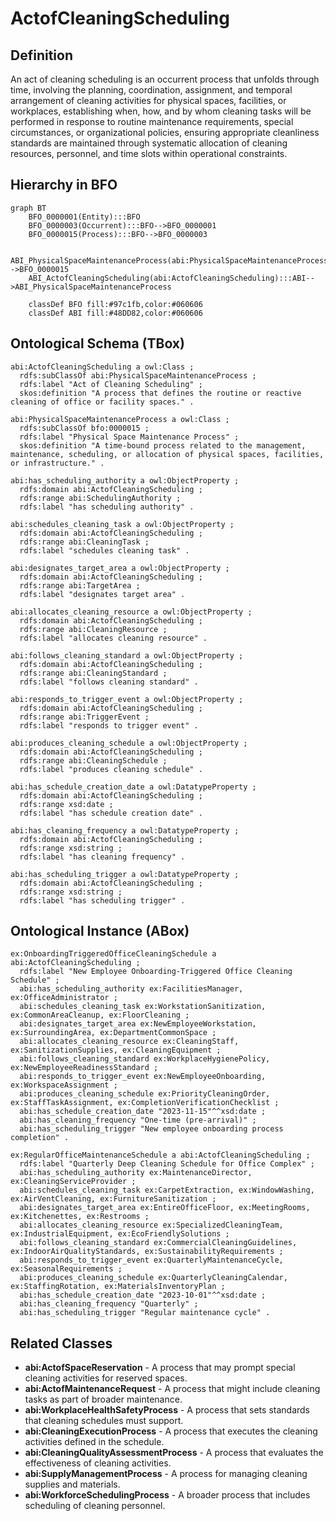 # ActofCleaningScheduling

## Definition
An act of cleaning scheduling is an occurrent process that unfolds through time, involving the planning, coordination, assignment, and temporal arrangement of cleaning activities for physical spaces, facilities, or workplaces, establishing when, how, and by whom cleaning tasks will be performed in response to routine maintenance requirements, special circumstances, or organizational policies, ensuring appropriate cleanliness standards are maintained through systematic allocation of cleaning resources, personnel, and time slots within operational constraints.

## Hierarchy in BFO
```mermaid
graph BT
    BFO_0000001(Entity):::BFO
    BFO_0000003(Occurrent):::BFO-->BFO_0000001
    BFO_0000015(Process):::BFO-->BFO_0000003
    
    ABI_PhysicalSpaceMaintenanceProcess(abi:PhysicalSpaceMaintenanceProcess):::ABI-->BFO_0000015
    ABI_ActofCleaningScheduling(abi:ActofCleaningScheduling):::ABI-->ABI_PhysicalSpaceMaintenanceProcess
    
    classDef BFO fill:#97c1fb,color:#060606
    classDef ABI fill:#48DD82,color:#060606
```

## Ontological Schema (TBox)
```turtle
abi:ActofCleaningScheduling a owl:Class ;
  rdfs:subClassOf abi:PhysicalSpaceMaintenanceProcess ;
  rdfs:label "Act of Cleaning Scheduling" ;
  skos:definition "A process that defines the routine or reactive cleaning of office or facility spaces." .

abi:PhysicalSpaceMaintenanceProcess a owl:Class ;
  rdfs:subClassOf bfo:0000015 ;
  rdfs:label "Physical Space Maintenance Process" ;
  skos:definition "A time-bound process related to the management, maintenance, scheduling, or allocation of physical spaces, facilities, or infrastructure." .

abi:has_scheduling_authority a owl:ObjectProperty ;
  rdfs:domain abi:ActofCleaningScheduling ;
  rdfs:range abi:SchedulingAuthority ;
  rdfs:label "has scheduling authority" .

abi:schedules_cleaning_task a owl:ObjectProperty ;
  rdfs:domain abi:ActofCleaningScheduling ;
  rdfs:range abi:CleaningTask ;
  rdfs:label "schedules cleaning task" .

abi:designates_target_area a owl:ObjectProperty ;
  rdfs:domain abi:ActofCleaningScheduling ;
  rdfs:range abi:TargetArea ;
  rdfs:label "designates target area" .

abi:allocates_cleaning_resource a owl:ObjectProperty ;
  rdfs:domain abi:ActofCleaningScheduling ;
  rdfs:range abi:CleaningResource ;
  rdfs:label "allocates cleaning resource" .

abi:follows_cleaning_standard a owl:ObjectProperty ;
  rdfs:domain abi:ActofCleaningScheduling ;
  rdfs:range abi:CleaningStandard ;
  rdfs:label "follows cleaning standard" .

abi:responds_to_trigger_event a owl:ObjectProperty ;
  rdfs:domain abi:ActofCleaningScheduling ;
  rdfs:range abi:TriggerEvent ;
  rdfs:label "responds to trigger event" .

abi:produces_cleaning_schedule a owl:ObjectProperty ;
  rdfs:domain abi:ActofCleaningScheduling ;
  rdfs:range abi:CleaningSchedule ;
  rdfs:label "produces cleaning schedule" .

abi:has_schedule_creation_date a owl:DatatypeProperty ;
  rdfs:domain abi:ActofCleaningScheduling ;
  rdfs:range xsd:date ;
  rdfs:label "has schedule creation date" .

abi:has_cleaning_frequency a owl:DatatypeProperty ;
  rdfs:domain abi:ActofCleaningScheduling ;
  rdfs:range xsd:string ;
  rdfs:label "has cleaning frequency" .

abi:has_scheduling_trigger a owl:DatatypeProperty ;
  rdfs:domain abi:ActofCleaningScheduling ;
  rdfs:range xsd:string ;
  rdfs:label "has scheduling trigger" .
```

## Ontological Instance (ABox)
```turtle
ex:OnboardingTriggeredOfficeCleaningSchedule a abi:ActofCleaningScheduling ;
  rdfs:label "New Employee Onboarding-Triggered Office Cleaning Schedule" ;
  abi:has_scheduling_authority ex:FacilitiesManager, ex:OfficeAdministrator ;
  abi:schedules_cleaning_task ex:WorkstationSanitization, ex:CommonAreaCleanup, ex:FloorCleaning ;
  abi:designates_target_area ex:NewEmployeeWorkstation, ex:SurroundingArea, ex:DepartmentCommonSpace ;
  abi:allocates_cleaning_resource ex:CleaningStaff, ex:SanitizationSupplies, ex:CleaningEquipment ;
  abi:follows_cleaning_standard ex:WorkplaceHygienePolicy, ex:NewEmployeeReadinessStandard ;
  abi:responds_to_trigger_event ex:NewEmployeeOnboarding, ex:WorkspaceAssignment ;
  abi:produces_cleaning_schedule ex:PriorityCleaningOrder, ex:StaffTaskAssignment, ex:CompletionVerificationChecklist ;
  abi:has_schedule_creation_date "2023-11-15"^^xsd:date ;
  abi:has_cleaning_frequency "One-time (pre-arrival)" ;
  abi:has_scheduling_trigger "New employee onboarding process completion" .

ex:RegularOfficeMaintenanceSchedule a abi:ActofCleaningScheduling ;
  rdfs:label "Quarterly Deep Cleaning Schedule for Office Complex" ;
  abi:has_scheduling_authority ex:MaintenanceDirector, ex:CleaningServiceProvider ;
  abi:schedules_cleaning_task ex:CarpetExtraction, ex:WindowWashing, ex:AirVentCleaning, ex:FurnitureSanitization ;
  abi:designates_target_area ex:EntireOfficeFloor, ex:MeetingRooms, ex:Kitchenettes, ex:Restrooms ;
  abi:allocates_cleaning_resource ex:SpecializedCleaningTeam, ex:IndustrialEquipment, ex:EcoFriendlySolutions ;
  abi:follows_cleaning_standard ex:CommercialCleaningGuidelines, ex:IndoorAirQualityStandards, ex:SustainabilityRequirements ;
  abi:responds_to_trigger_event ex:QuarterlyMaintenanceCycle, ex:SeasonalRequirements ;
  abi:produces_cleaning_schedule ex:QuarterlyCleaningCalendar, ex:StaffingRotation, ex:MaterialsInventoryPlan ;
  abi:has_schedule_creation_date "2023-10-01"^^xsd:date ;
  abi:has_cleaning_frequency "Quarterly" ;
  abi:has_scheduling_trigger "Regular maintenance cycle" .
```

## Related Classes
- **abi:ActofSpaceReservation** - A process that may prompt special cleaning activities for reserved spaces.
- **abi:ActofMaintenanceRequest** - A process that might include cleaning tasks as part of broader maintenance.
- **abi:WorkplaceHealthSafetyProcess** - A process that sets standards that cleaning schedules must support.
- **abi:CleaningExecutionProcess** - A process that executes the cleaning activities defined in the schedule.
- **abi:CleaningQualityAssessmentProcess** - A process that evaluates the effectiveness of cleaning activities.
- **abi:SupplyManagementProcess** - A process for managing cleaning supplies and materials.
- **abi:WorkforceSchedulingProcess** - A broader process that includes scheduling of cleaning personnel. 